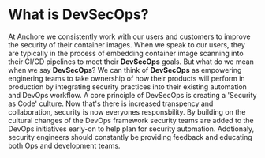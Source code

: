 # What is DevSecOps?

At Anchore we consistently work with our users and customers to improve the security of their container images. When we speak to our users, they are typically in the process of embedding container image scanning into their CI/CD pipelines to meet their **__DevSecOps__** goals. But what do we mean when we say **__DevSecOps__**? We can think of **__DevSecOps__** as empowering enginering teams to take ownership of how their products will perform in production by integrating security practices into their existing automation and DevOps workflow. A core principle of DevSecOps is creating a 'Security as Code' culture. Now that's there is increased transpency and collaboration, security is now everyones responsbility. By building on the cultural changes of the DevOps framework security teams are added to the DevOps initiatives early-on to help plan for security automation. Addtionaly, security engineers should constantly be providing feedback and educating both Ops and development teams. 